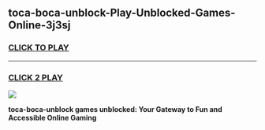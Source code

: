 
## toca-boca-unblock-Play-Unblocked-Games-Online-3j3sj
<h3>
<a href="https://premium76.site?title=toca-boca-unblock&ref=25A">CLICK TO PLAY</a></h3>
<hr>

<h3>
<a href="https://premium76.site?title=toca-boca-unblock&ref=25A">CLICK 2 PLAY</a>
  
</h3>

<a href="https://premium76.site?title=toca-boca-unblock&ref=25A"><img src="https://clearcache.store/games.png"></a>


**toca-boca-unblock games unblocked: Your Gateway to Fun and Accessible Online Gaming**
